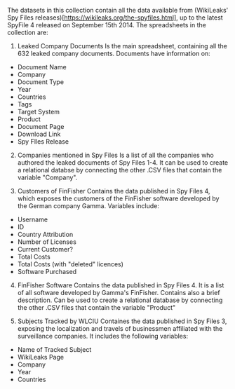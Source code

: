 The datasets in this collection contain all the data available from (WikiLeaks' Spy Files releases)[https://wikileaks.org/the-spyfiles.html], up to the latest SpyFile 4 released on September 15th 2014.
The spreadsheets in the collection are:

1. Leaked Company Documents
Is the main spreadsheet, containing all the 632 leaked company documents. Documents have information on: 
  - Document Name
  - Company
  - Document Type	
  - Year
  - Countries
  - Tags
  - Target System	
  - Product	
  - Document Page	
  - Download Link	
  - Spy FIles Release
  
2. Companies mentioned in Spy Files
Is a list of all the companies who authored the leaked documents of Spy Files 1-4. It can be used to create a relational databse by connecting the other .CSV files that contain the variable "Company".

3. Customers of FinFisher
Contains the data published in Spy Files 4, which exposes the customers of the FinFisher software developed by the German company Gamma.
Variables include:
  - Username	
  - ID	
  - Country Attribution	
  - Number of Licenses	
  - Current Customer?	
  - Total Costs	
  - Total Costs (with "deleted" licences)
  - Software Purchased
  
4. FinFisher Software
Contains the data published in Spy Files 4.
It is a list of all software developed by Gamma's FinFisher. Contains also a brief description. Can be used to create a relational database by connecting the other .CSV files that contain the variable "Product"

5. Subjects Tracked by WLCIU
Containes the data published in Spy Files 3, exposing the localization and travels of businessmen affiliated with the surveillance companies.
It includes the following variables:
  - Name of Tracked Subject
  - WikiLeaks Page
  - Company
  - Year
  - Countries
